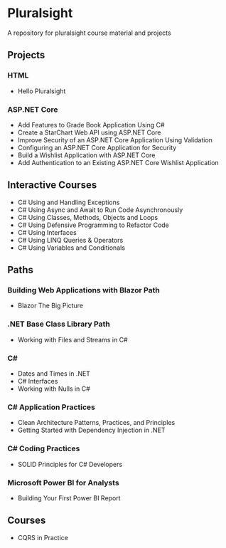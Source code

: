 # Pluralsight
 A repository for pluralsight course material and projects

## Projects

### HTML
- Hello Pluralsight

### ASP.NET Core
- Add Features to Grade Book Application Using C#
- Create a StarChart Web API using ASP.NET Core
- Improve Security of an ASP.NET Core Application Using Validation
- Configuring an ASP.NET Core Application for Security
- Build a Wishlist Application with ASP.NET Core
- Add Authentication to an Existing ASP.NET Core Wishlist Application

## Interactive Courses
- C# Using and Handling Exceptions
- C# Using Async and Await to Run Code Asynchronously
- C# Using Classes, Methods, Objects and Loops
- C# Using Defensive Programming to Refactor Code
- C# Using Interfaces
- C# Using LINQ Queries & Operators
- C# Using Variables and Conditionals

## Paths
### Building Web Applications with Blazor Path
- Blazor The Big Picture
### .NET Base Class Library Path
- Working with Files and Streams in C#
### C#
- Dates and Times in .NET
- C# Interfaces
- Working with Nulls in C#
### C# Application Practices
- Clean Architecture Patterns, Practices, and Principles
- Getting Started with Dependency Injection in .NET
### C# Coding Practices
- SOLID Principles for C# Developers
### Microsoft Power BI for Analysts
- Building Your First Power BI Report

## Courses
- CQRS in Practice